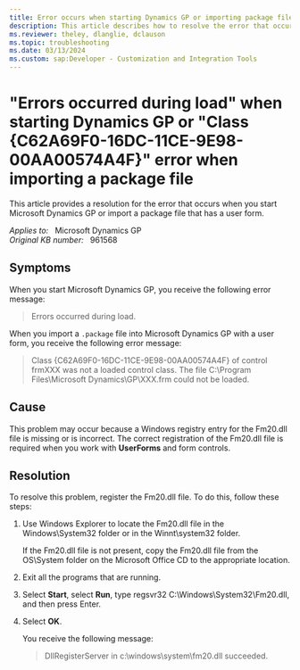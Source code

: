 ```yaml
---
title: Error occurs when starting Dynamics GP or importing package file
description: This article describes how to resolve the error that occurs when you start Microsoft Dynamics GP or import a package file with a user form.
ms.reviewer: theley, dlanglie, dclauson
ms.topic: troubleshooting
ms.date: 03/13/2024
ms.custom: sap:Developer - Customization and Integration Tools
---
```

# "Errors occurred during load" when starting Dynamics GP or "Class {C62A69F0-16DC-11CE-9E98-00AA00574A4F}" error when importing a package file

This article provides a resolution for the error that occurs when you start Microsoft Dynamics GP or import a package file that has a user form.

_Applies to:_ &nbsp; Microsoft Dynamics GP  
_Original KB number:_ &nbsp; 961568

## Symptoms

When you start Microsoft Dynamics GP, you receive the following error message:

> Errors occurred during load.

When you import a `.package` file into Microsoft Dynamics GP with a user form, you receive the following error message:

> Class {C62A69F0-16DC-11CE-9E98-00AA00574A4F} of control frmXXX was not a loaded control class. The file C:\Program Files\Microsoft Dynamics\GP\XXX.frm could not be loaded.

## Cause

This problem may occur because a Windows registry entry for the Fm20.dll file is missing or is incorrect. The correct registration of the Fm20.dll file is required when you work with **UserForms** and form controls.

## Resolution

To resolve this problem, register the Fm20.dll file. To do this, follow these steps:

1. Use Windows Explorer to locate the Fm20.dll file in the Windows\System32 folder or in the Winnt\system32 folder.

   If the Fm20.dll file is not present, copy the Fm20.dll file from the OS\System folder on the Microsoft Office CD to the appropriate location.

2. Exit all the programs that are running.
3. Select **Start**, select **Run**, type regsvr32 C:\Windows\System32\Fm20.dll, and then press Enter.
4. Select **OK**.

    You receive the following message:

    > DllRegisterServer in c:\windows\system\fm20.dll succeeded.
